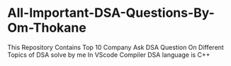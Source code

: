 # All-Important-DSA-Questions-By-Om-Thokane
This Repository Contains Top 10 Company Ask DSA Question On Different Topics of DSA solve by me In VScode Compiler DSA language is C++
